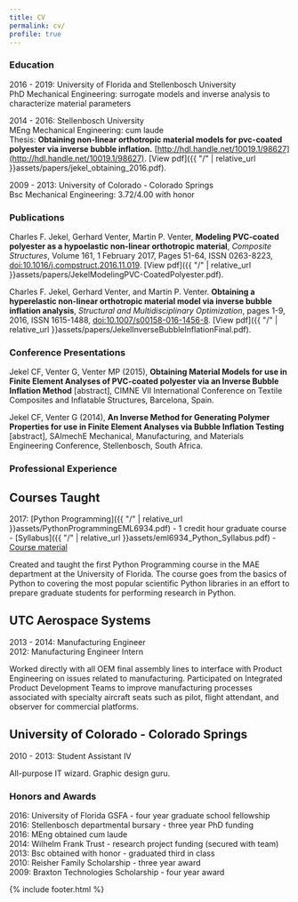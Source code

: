 ```yaml
---
title: CV
permalink: cv/
profile: true
---
```


### Education
2016 - 2019: University of Florida and Stellenbosch University  
PhD Mechanical Engineering: surrogate models and inverse analysis to characterize material parameters


2014 - 2016: Stellenbosch University  
MEng Mechanical Engineering: cum laude  
Thesis: **Obtaining non-linear orthotropic material models for pvc-coated polyester via inverse bubble inflation.** [http://hdl.handle.net/10019.1/98627](http://hdl.handle.net/10019.1/98627). [View pdf]({{ "/" | relative_url  }}assets/papers/jekel_obtaining_2016.pdf).

2009 - 2013: University of Colorado - Colorado Springs  
Bsc Mechanical Engineering: 3.72/4.00 with honor

### Publications
Charles F. Jekel, Gerhard Venter, Martin P. Venter, **Modeling PVC-coated polyester as a hypoelastic non-linear orthotropic material**, *Composite Structures*, Volume 161, 1 February 2017, Pages 51-64, ISSN 0263-8223, [doi:10.1016/j.compstruct.2016.11.019](http://dx.doi.org/10.1016/j.compstruct.2016.11.019). [View pdf]({{ "/" | relative_url  }}assets/papers/JekelModelingPVC-CoatedPolyester.pdf).

Charles F. Jekel, Gerhard Venter, and Martin P. Venter. **Obtaining a hyperelastic non-linear orthotropic material model via inverse bubble inflation analysis**, *Structural and Multidisciplinary Optimization*, pages 1-9, 2016, ISSN 1615-1488, [doi:10.1007/s00158-016-1456-8](http:////dx.doi.org/10.1007/s00158-016-1456-8). [View pdf]({{ "/" | relative_url  }}assets/papers/JekelInverseBubbleInflationFinal.pdf).

### Conference Presentations
Jekel CF, Venter G, Venter MP (2015), **Obtaining Material Models for use in Finite Element Analyses of PVC-coated polyester via an Inverse Bubble Inflation Method** [abstract], CIMNE VII International Conference on Textile Composites and Inflatable Structures, Barcelona, Spain.

Jekel CF, Venter G (2014), **An Inverse Method for Generating Polymer Properties for use in Finite Element Analyses via Bubble Inflation Testing** [abstract], SAImechE Mechanical, Manufacturing, and Materials Engineering Conference, Stellenbosch, South Africa.

### Professional Experience

## Courses Taught
2017: [Python Programming]({{ "/" | relative_url  }}assets/PythonProgrammingEML6934.pdf) - 1 credit hour graduate course - [Syllabus]({{ "/" | relative_url  }}assets/eml6934_Python_Syllabus.pdf) - [Course material](https://github.com/cjekel/Introduction-to-Python-Numerical-Analysis-for-Engineers-and-Scientist)

Created and taught the first Python Programming course in the MAE department at the University of Florida. The course goes from the basics of Python to covering the most popular scientific Python libraries in an effort to prepare graduate students for performing research in Python.

## UTC Aerospace Systems
2013 - 2014: Manufacturing Engineer  
2012: Manufacturing Engineer Intern  

Worked directly with all OEM final assembly lines to interface with Product Engineering on issues related to manufacturing. Participated on Integrated Product Development Teams to improve manufacturing processes associated with specialty aircraft seats such as pilot, flight attendant, and observer for commercial
platforms.

## University of Colorado - Colorado Springs
2010 - 2013: Student Assistant IV

All-purpose IT wizard. Graphic design guru.

### Honors and Awards
2016: University of Florida GSFA - four year graduate school fellowship    
2016: Stellenbosch departmental bursary - three year PhD funding   
2016: MEng obtained cum laude   
2014: Wilhelm Frank Trust - research project funding (secured with team)   
2013: Bsc obtained with honor - graduated third in class   
2010: Reisher Family Scholarship - three year award   
2009: Braxton Technologies Scholarship - four year award   


{% include footer.html %}
